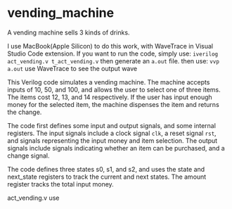 # vending_machine
A vending machine sells 3 kinds of drinks.

I use MacBook(Apple Silicon) to do this work, with WaveTrace in Visual Studio Code extension. If you want to run the code, simply use:
`iverilog act_vending.v t_act_vending.v`
then generate an `a.out` file.
then use:
`vvp a.out`
use WaveTrace to see the output wave

This Verilog code simulates a vending machine. The machine accepts inputs of 10, 50, and 100, and allows the user to select one of three items. The items cost 12, 13, and 14 respectively. If the user has input enough money for the selected item, the machine dispenses the item and returns the change.

The code first defines some input and output signals, and some internal registers. The input signals include a clock signal `clk`, a reset signal `rst`, and signals representing the input money and item selection. The output signals include signals indicating whether an item can be purchased, and a change signal.

The code defines three states s0, s1, and s2, and uses the state and next_state registers to track the current and next states. The amount register tracks the total input money.


act_vending.v use
